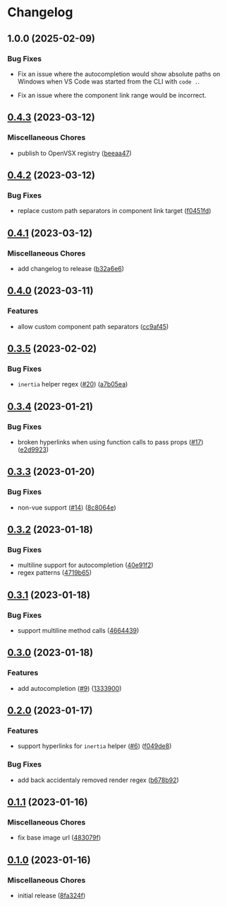 # Changelog

## 1.0.0 (2025-02-09)

### Bug Fixes

- Fix an issue where the autocompletion would show absolute paths on Windows when VS Code was started from the CLI with `code .`.

- Fix an issue where the component link range would be incorrect.

## [0.4.3](https://github.com/nhedger/vscode-inertia/compare/v0.4.2...v0.4.3) (2023-03-12)


### Miscellaneous Chores

* publish to OpenVSX registry ([beeaa47](https://github.com/nhedger/vscode-inertia/commit/beeaa4787850fa6d567cc0da6286ea37221dfde2))

## [0.4.2](https://github.com/nhedger/vscode-inertia/compare/v0.4.1...v0.4.2) (2023-03-12)


### Bug Fixes

* replace custom path separators in component link target ([f0451fd](https://github.com/nhedger/vscode-inertia/commit/f0451fdefa788bdcfd70f8b86c6ca9eb3767c501))

## [0.4.1](https://github.com/nhedger/vscode-inertia/compare/v0.4.0...v0.4.1) (2023-03-12)


### Miscellaneous Chores

* add changelog to release ([b32a6e6](https://github.com/nhedger/vscode-inertia/commit/b32a6e67efdc24f71c70cd4ba5147805df2d5ec2))

## [0.4.0](https://github.com/nhedger/vscode-inertia/compare/v0.3.5...v0.4.0) (2023-03-11)


### Features

* allow custom component path separators ([cc9af45](https://github.com/nhedger/vscode-inertia/commit/cc9af45207b793248d8f2bd3a230f8fe94a1ff76))

## [0.3.5](https://github.com/nhedger/vscode-inertia/compare/v0.3.4...v0.3.5) (2023-02-02)

### Bug Fixes

-   `inertia` helper regex
    ([#20](https://github.com/nhedger/vscode-inertia/issues/20))
    ([a7b05ea](https://github.com/nhedger/vscode-inertia/commit/a7b05ea3defb502276c384bcbc01eeb850eeebc8))

## [0.3.4](https://github.com/nhedger/vscode-inertia/compare/v0.3.3...v0.3.4) (2023-01-21)

### Bug Fixes

-   broken hyperlinks when using function calls to pass props
    ([#17](https://github.com/nhedger/vscode-inertia/issues/17))
    ([e2d9923](https://github.com/nhedger/vscode-inertia/commit/e2d9923aa4c32ce6c8155e77a973ce50b02aaba3))

## [0.3.3](https://github.com/nhedger/vscode-inertia/compare/v0.3.2...v0.3.3) (2023-01-20)

### Bug Fixes

-   non-vue support ([#14](https://github.com/nhedger/vscode-inertia/issues/14))
    ([8c8064e](https://github.com/nhedger/vscode-inertia/commit/8c8064eaffd80a631cffe6ed1ad5ceb80c25cf29))

## [0.3.2](https://github.com/nhedger/vscode-inertia/compare/v0.3.1...v0.3.2) (2023-01-18)

### Bug Fixes

-   multiline support for autocompletion
    ([40e91f2](https://github.com/nhedger/vscode-inertia/commit/40e91f2fb2857d3f1382d1ee69591bd230403fc5))
-   regex patterns
    ([4719b65](https://github.com/nhedger/vscode-inertia/commit/4719b65b808b72f42d5bcb457889565f8b6b2bef))

## [0.3.1](https://github.com/nhedger/vscode-inertia/compare/v0.3.0...v0.3.1) (2023-01-18)

### Bug Fixes

-   support multiline method calls
    ([4664439](https://github.com/nhedger/vscode-inertia/commit/4664439eca3e3678af3de8f97597d75441784a0c))

## [0.3.0](https://github.com/nhedger/vscode-inertia/compare/v0.2.0...v0.3.0) (2023-01-18)

### Features

-   add autocompletion
    ([#9](https://github.com/nhedger/vscode-inertia/issues/9))
    ([1333900](https://github.com/nhedger/vscode-inertia/commit/13339002aebd5ab7ff019cc3748947aa2f3ea25d))

## [0.2.0](https://github.com/nhedger/vscode-inertia/compare/v0.1.1...v0.2.0) (2023-01-17)

### Features

-   support hyperlinks for `inertia` helper
    ([#6](https://github.com/nhedger/vscode-inertia/issues/6))
    ([f049de8](https://github.com/nhedger/vscode-inertia/commit/f049de8d9614bca2f9b33866c635d203507edac9))

### Bug Fixes

-   add back accidentaly removed render regex
    ([b678b92](https://github.com/nhedger/vscode-inertia/commit/b678b92d8cd46c657347c37945014227a1107809))

## [0.1.1](https://github.com/nhedger/vscode-inertia/compare/v0.1.0...v0.1.1) (2023-01-16)

### Miscellaneous Chores

-   fix base image url
    ([483079f](https://github.com/nhedger/vscode-inertia/commit/483079f2f8a353813573544a6c09d07f36fb3964))

## [0.1.0](https://github.com/nhedger/vscode-inertia/compare/v0.1.0...v0.1.0) (2023-01-16)

### Miscellaneous Chores

-   initial release
    ([8fa324f](https://github.com/nhedger/vscode-inertia/commit/8fa324f3d375c8f9b99071cec901f3af0a2cdb20))

